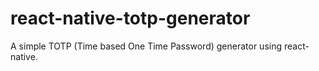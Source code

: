 # react-native-totp-generator
A simple TOTP (Time based One Time Password) generator using react-native.
